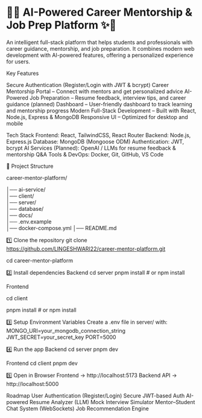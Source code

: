 # 🌟✨ AI-Powered Career Mentorship & Job Prep Platform ✨🌟

An intelligent full-stack platform that helps students and professionals with career guidance, mentorship, and job preparation.
It combines modern web development with AI-powered features, offering a personalized experience for users.


Key Features

Secure Authentication (Register/Login with JWT & bcrypt)
Career Mentorship Portal – Connect with mentors and get personalized advice
AI-Powered Job Preparation – Resume feedback, interview tips, and career guidance (planned)
Dashboard – User-friendly dashboard to track learning and mentorship progress
Modern Full-Stack Development – Built with React, Node.js, Express & MongoDB
Responsive UI – Optimized for desktop and mobile

Tech Stack
Frontend: React, TailwindCSS, React Router
Backend: Node.js, Express.js
Database: MongoDB (Mongoose ODM)
Authentication: JWT, bcrypt
AI Services (Planned): OpenAI / LLMs for resume feedback & mentorship Q&A
Tools & DevOps: Docker, Git, GitHub, VS Code

📂 Project Structure 

career-mentor-platform/

│── ai-service/      
│── client/          
│── server/         
│── database/       
│── docs/            
│── .env.example      
│── docker-compose.yml
│── README.md


1️⃣ Clone the repository
git clone https://github.com/LINGESHWARI22/career-mentor-platform.git

cd career-mentor-platform

2️⃣ Install dependencies
Backend
cd server
pnpm install   # or npm install


Frontend

cd client

pnpm install   # or npm install

3️⃣ Setup Environment Variables
Create a .env file in server/ with:
MONGO_URI=your_mongodb_connection_string
JWT_SECRET=your_secret_key
PORT=5000

4️⃣ Run the app
Backend
cd server
pnpm dev

Frontend
cd client
pnpm dev

5️⃣ Open in Browser
Frontend → http://localhost:5173
Backend API → http://localhost:5000

 Roadmap
 User Authentication (Register/Login)
 Secure JWT-based Auth
 AI-powered Resume Analyzer (LLM)
 Mock Interview Simulator
 Mentor–Student Chat System (WebSockets)
 Job Recommendation Engine





